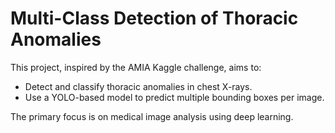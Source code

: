 # Multi-Class Detection of Thoracic Anomalies

This project, inspired by the AMIA Kaggle challenge, aims to:

- Detect and classify thoracic anomalies in chest X-rays.
- Use a YOLO-based model to predict multiple bounding boxes per image.

The primary focus is on medical image analysis using deep learning.
